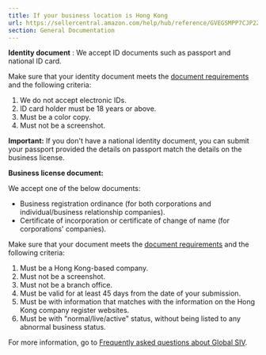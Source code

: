 ```yaml
---
title: If your business location is Hong Kong
url: https://sellercentral.amazon.com/help/hub/reference/GVEGSMPP7CJP2Z2F
section: General Documentation
---
```


**Identity document** : We accept ID documents such as passport and national
ID card.

Make sure that your identity document meets the [document
requirements](/gp/help/GQRP483PDN88Q3M9) and the following criteria:  

  1. We do not accept electronic IDs.
  2. ID card holder must be 18 years or above.
  3. Must be a color copy.
  4. Must not be a screenshot.

**Important:** If you don't have a national identity document, you can submit
your passport provided the details on passport match the details on the
business license.

**Business license document:**

We accept one of the below documents:

  * Business registration ordinance (for both corporations and individual/business relationship companies).
  * Certificate of incorporation or certificate of change of name (for corporations' companies).

Make sure that your document meets the [document
requirements](/gp/help/GQRP483PDN88Q3M9) and the following criteria:  

  1. Must be a Hong Kong-based company.
  2. Must not be a screenshot.
  3. Must not be a branch office.
  4. Must be valid for at least 45 days from the date of your submission.
  5. Must be with information that matches with the information on the Hong Kong company register websites.
  6. Must be with "normal/live/active" status, without being listed to any abnormal business status.

For more information, go to [Frequently asked questions about Global
SIV](/gp/help/G2MJXHQCR62DZSSM).

